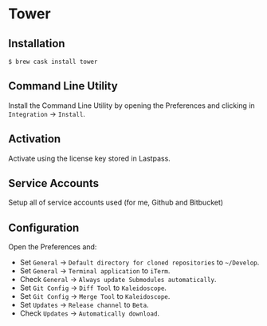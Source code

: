 # Tower

## Installation

```ShellSession
$ brew cask install tower
```

## Command Line Utility

Install the Command Line Utility by opening the Preferences and clicking in `Integration` → `Install`.

## Activation

Activate using the license key stored in Lastpass.

## Service Accounts

Setup all of service accounts used (for me, Github and Bitbucket)

## Configuration

Open the Preferences and:

* Set `General` → `Default directory for cloned repositories` to `~/Develop`.
* Set `General` → `Terminal application` to `iTerm`.
* Check `General` → `Always update Submodules automatically`.
* Set `Git Config` → `Diff Tool` to `Kaleidoscope`.
* Set `Git Config` → `Merge Tool` to `Kaleidoscope`.
* Set `Updates` → `Release channel` to `Beta`.
* Check `Updates` → `Automatically download`.
